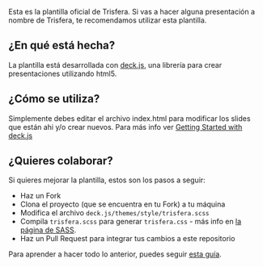 Esta es la plantilla oficial de Trisfera. Si vas a hacer alguna presentación a nombre de Trisfera, te recomendamos utilizar esta plantilla.

¿En qué está hecha?
-------------------
La plantilla está desarrollada con [deck.js](http://imakewebthings.com/deck.js/), una librería para crear presentaciones utilizando html5.

¿Cómo se utiliza?
------------------
Simplemente debes editar el archivo index.html para modificar los slides que están ahi y/o crear nuevos. Para más info ver [Getting Started with deck.js](http://imakewebthings.com/deck.js/introduction/)

¿Quieres colaborar?
------------------
Si quieres mejorar la plantilla, estos son los pasos a seguir:

- Haz un Fork
- Clona el proyecto (que se encuentra en tu Fork) a tu máquina
- Modifica el archivo `deck.js/themes/style/trisfera.scss`
- Compila `trisfera.scss` para generar `trisfera.css`  - más info en [la página de SASS](http://sass-lang.com/tutorial.html).
- Haz un Pull Request para integrar tus cambios a este repositorio

Para aprender a hacer todo lo anterior, puedes seguir [esta guía](https://github.com/Trisfera/Trisfera/wiki/Introducci%C3%B3n-a-Git-y-Github).